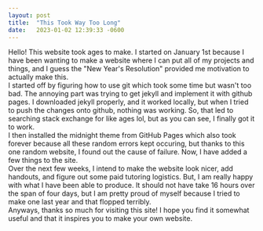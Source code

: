 ```yaml
---
layout: post
title:  "This Took Way Too Long"
date:   2023-01-02 12:39:33 -0600
---
```


Hello! This website took ages to make. I started on January 1st because I have been wanting to make a website where I can put all of my projects and things, and I guess the "New Year's Resolution" provided me motivation to actually make this.
<br>
I started off by figuring how to use git which took some time but wasn't too bad. The annoying part was trying to get jekyll and implement it with github pages. I downloaded jekyll properly, and it worked locally, but when I tried to push the changes onto github, nothing was working. So, that led to searching stack exchange for like ages lol, but as you can see, I finally got it to work.
<br>
I then installed the midnight theme from GitHub Pages which also took forever because all these random errors kept occuring, but thanks to this one random website, I found out the cause of failure. Now, I have added a few things to the site.
<br>
Over the next few weeks, I intend to make the website look nicer, add handouts, and figure out some paid tutoring logistics. But, I am really happy with what I have been able to produce. It should not have take 16 hours over the span of four days, but I am pretty proud of myself because I tried to make one last year and that flopped terribly.
<br>
Anyways, thanks so much for visiting this site! I hope you find it somewhat useful and that it inspires you to make your own website.
